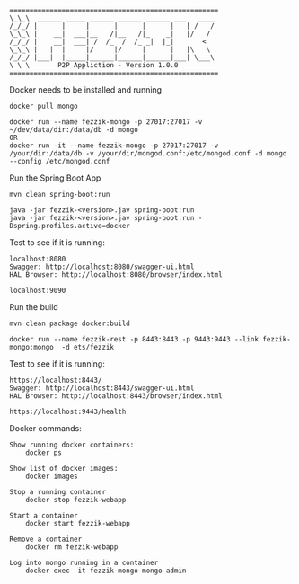     ====================================================
    \_\_\  ______ _____ ______ ______ ______ ___   ____
    /_/_/ |      |     |      |      |      |   | /   /
    \_\_\ |    __|  ___|__   /|__   /|_    _|   |/   /
    /_/_/ |    __|  ___| /  /_  /  /_ _|  |_|       <
    \_\_\ |   |  |     |/     |/     |      |   |\   \
    /_/_/ |___|  |_____|______|______|______|___| \___\
    \ \ \       P2P Appliction - Version 1.0.0
    ====================================================


Docker needs to be installed and running

    docker pull mongo

    docker run --name fezzik-mongo -p 27017:27017 -v ~/dev/data/dir:/data/db -d mongo
    OR
    docker run -it --name fezzik-mongo -p 27017:27017 -v /your/dir:/data/db -v /your/dir/mongod.conf:/etc/mongod.conf -d mongo --config /etc/mongod.conf

Run the Spring Boot App

    mvn clean spring-boot:run
    
    java -jar fezzik-<version>.jav spring-boot:run 
    java -jar fezzik-<version>.jav spring-boot:run -Dspring.profiles.active=docker

Test to see if it is running:

    localhost:8080
    Swagger: http://localhost:8080/swagger-ui.html
    HAL Browser: http://localhost:8080/browser/index.html
    
    localhost:9090

Run the build

    mvn clean package docker:build

    docker run --name fezzik-rest -p 8443:8443 -p 9443:9443 --link fezzik-mongo:mongo  -d ets/fezzik

Test to see if it is running:

    https://localhost:8443/
    Swagger: http://localhost:8443/swagger-ui.html
    HAL Browser: http://localhost:8443/browser/index.html
    
    https://localhost:9443/health
    
Docker commands:

    Show running docker containers:
        docker ps

    Show list of docker images:
        docker images

    Stop a running container
        docker stop fezzik-webapp

    Start a container
        docker start fezzik-webapp

    Remove a container
        docker rm fezzik-webapp

    Log into mongo running in a container
        docker exec -it fezzik-mongo mongo admin
        